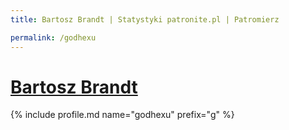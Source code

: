 ```yaml
---
title: Bartosz Brandt | Statystyki patronite.pl | Patromierz

permalink: /godhexu
---
```


# [Bartosz Brandt](https://patronite.pl/godhexu)

{% include profile.md name="godhexu" prefix="g" %}
